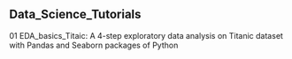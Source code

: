 ## Data_Science_Tutorials

01 EDA_basics_Titaic: A 4-step exploratory data analysis on Titanic dataset with Pandas and Seaborn packages of Python
